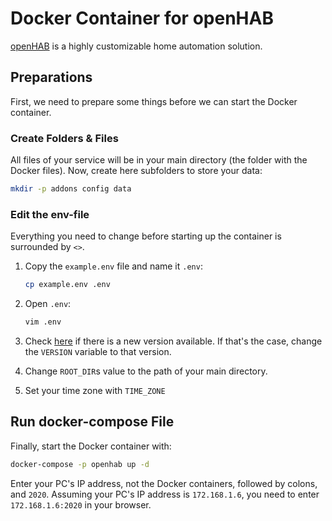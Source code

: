 # Docker Container for openHAB

[openHAB](https://www.openhab.org/) is a highly customizable home automation solution.

## Preparations

First, we need to prepare some things before we can start the Docker container.

### Create Folders & Files

All files of your service will be in your main directory (the folder with the Docker files). Now, create here
subfolders to store your data:

``` bash
mkdir -p addons config data
```

### Edit the env-file

Everything you need to change before starting up the container is surrounded by `<>`.

1. Copy the `example.env` file and name it `.env`:

    ``` bash
    cp example.env .env
    ```

1. Open `.env`:

    ``` bash
    vim .env
    ```

1. Check [here](https://hub.docker.com/r/openhab/openhab/tags) if there is a new version available. If that's the
   case, change the `VERSION` variable to that version.

1. Change `ROOT_DIR`s value to the path of your main directory.

1. Set your time zone with `TIME_ZONE`

## Run docker-compose File

Finally, start the Docker container with:

``` bash
docker-compose -p openhab up -d
```

Enter your PC's IP address, not the Docker containers, followed by colons, and `2020`. Assuming your PC's IP address is
`172.168.1.6`, you need to enter `172.168.1.6:2020` in your browser.
